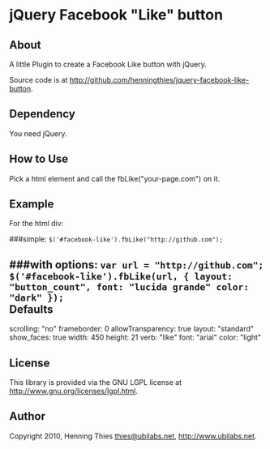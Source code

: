 jQuery Facebook "Like" button
==============================

About
-----

A little Plugin to create a Facebook Like button with jQuery.

Source code is at http://github.com/henningthies/jquery-facebook-like-button.

Dependency
----------
You need jQuery.

How to Use
----------

Pick a html element and call the fbLike("your-page.com") on it.


Example
-------

For the html div:
  <div id='facebook-like'></div>

###simple:
`$('#facebook-like').fbLike("http://github.com");`


###with options:
`var url = "http://github.com";
$('#facebook-like').fbLike(url, {
  layout: "button_count",
  font: "lucida grande"
  color: "dark"
});`  
Defaults
--------  
  scrolling: "no"
  frameborder: 0
  allowTransparency: true
  layout: "standard"
  show_faces: true
  width: 450
  height: 21
  verb: "like"
  font: "arial"
  color: "light"

License
-------
This library is provided via the GNU LGPL license at http://www.gnu.org/licenses/lgpl.html.

Author
------
Copyright 2010, Henning Thies <thies@ubilabs.net>, 
http://www.ubilabs.net.
